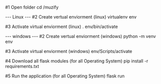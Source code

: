 #1 Open folder
   cd /muzify

  ---  Linux  --- 
#2 Create vertual enviorment (linux)
   virtualenv env

#3 Activate virtual enviorment (linux)
   . env/bin/activate

  ---  windows  --- 
#2 Create vertual enviorment (windows)
   python -m venv env   

#3 Activate virtual enviorment  (windows)
   env/Scripts/activate 

#4 Download all flask modules (for all Operating System)
   pip install -r requirements.txt

#5 Run the application (for all Operating System)
   flask run 

